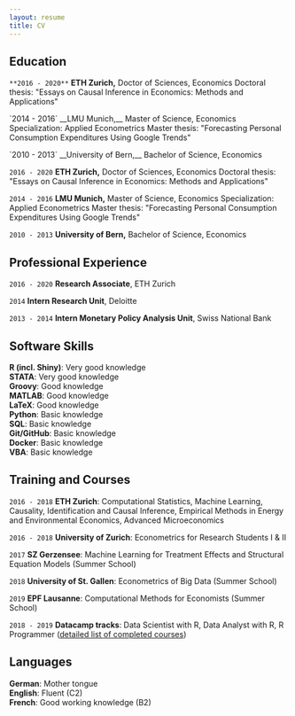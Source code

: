 ```yaml
---
layout: resume
title: CV
---
```



## Education 
`**2016 - 2020**`
__ETH Zurich,__
Doctor of Sciences, Economics
Doctoral thesis: "Essays on Causal Inference in Economics: Methods and Applications"
<p style="margin-bottom:0.1cm;"></p>
`2014 - 2016`
__LMU Munich,__
Master of Science, Economics
Specialization: Applied Econometrics
Master thesis: "Forecasting Personal Consumption Expenditures Using Google Trends"
<p style="margin-bottom:0.1cm;"></p>
`2010 - 2013`
__University of Bern,__
Bachelor of Science, Economics

`2016 - 2020`
__ETH Zurich,__
Doctor of Sciences, Economics
Doctoral thesis: "Essays on Causal Inference in Economics: Methods and Applications"

`2014 - 2016`
__LMU Munich,__
Master of Science, Economics
Specialization: Applied Econometrics
Master thesis: "Forecasting Personal Consumption Expenditures Using Google Trends"

`2010 - 2013`
__University of Bern,__
Bachelor of Science, Economics



## Professional Experience

`2016 - 2020`
__Research Associate__, ETH Zurich

`2014`
__Intern Research Unit__, Deloitte

`2013 - 2014`
__Intern Monetary Policy Analysis Unit__, Swiss National Bank

## Software Skills

__R (incl. Shiny)__: Very good knowledge <br>
__STATA__: Very good knowledge <br>
__Groovy__: Good knowledge <br>
__MATLAB__: Good knowledge <br>
__LaTeX__: Good knowledge <br>
__Python__: Basic knowledge <br>
__SQL__: Basic knowledge <br>
__Git/GitHub__: Basic knowledge <br>
__Docker__: Basic knowledge <br>
__VBA__: Basic knowledge <br>

## Training and Courses
`2016 - 2018`
__ETH Zurich__: Computational Statistics, Machine Learning, Causality, Identification and Causal Inference, Empirical Methods in Energy and Environmental Economics, Advanced Microeconomics

`2016 - 2018`
__University of Zurich__: Econometrics for Research Students I & II

`2017`
__SZ Gerzensee__: Machine Learning for Treatment Effects and Structural Equation Models (Summer School)

`2018`
__University of St. Gallen__: Econometrics of Big Data (Summer School)

`2019`
__EPF Lausanne__: Computational Methods for Economists (Summer School)

`2018 - 2019`
__Datacamp tracks__: Data Scientist with R, Data Analyst with R, R Programmer (<a href="courses" style="text-decoration:underline;">detailed list of completed courses</a>) 

## Languages

__German__: Mother tongue <br>
__English__: Fluent (C2) <br>
__French__: Good working knowledge (B2)




<!-- ## CV download

- [Download CV](pdf/CV_MoorElias.pdf) -->


<!-- ### Footer

Last updated: May 2013 -->



